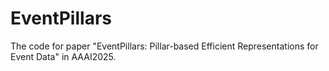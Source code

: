 # EventPillars
The code for paper "EventPillars: Pillar-based Efficient Representations for Event Data" in AAAI2025.
